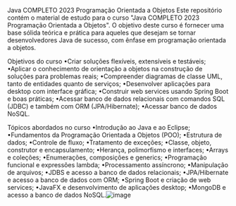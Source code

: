 Java COMPLETO 2023 Programação Orientada a Objetos
Este repositório contém o material de estudo para o curso "Java COMPLETO 2023 Programação Orientada a Objetos". O objetivo deste curso é fornecer uma base sólida teórica e prática para aqueles que desejam se tornar desenvolvedores Java de sucesso, com ênfase em programação orientada a objetos.


Objetivos do curso
•Criar soluções flexíveis, extensíveis e testáveis;
•Aplicar o conhecimento de orientação a objetos na construção de soluções para problemas reais;
•Compreender diagramas de classe UML, tanto de entidades quanto de serviços;
•Desenvolver aplicações para desktop com interface gráfica;
•Construir web services usando Spring Boot e boas práticas;
•Acessar banco de dados relacionais com comandos SQL (JDBC) e também com ORM (JPA/Hibernate);
•Acessar banco de dados NoSQL.


Tópicos abordados no curso
•Introdução ao Java e ao Eclipse;
•Fundamentos da Programação Orientada a Objetos (POO);
•Estrutura de dados;
•Controle de fluxo;
•Tratamento de exceções;
•Classe, objeto, construtor e encapsulamento;
•Herança, polimorfismo e interfaces;
•Arrays e coleções;
•Enumerações, composições e generics;
•Programação funcional e expressões lambda;
•Processamento assíncrono;
•Manipulação de arquivos;
•JDBS e acesso a banco de dados relacionais;
•JPA/Hibernate e acesso a banco de dados com ORM;
•Spring Boot e criação de web services;
•JavaFX e desenvolvimento de aplicações desktop;
•MongoDB e acesso a banco de dados NoSQL.![image](https://user-images.githubusercontent.com/100710995/227726581-58fd3689-c3c9-4b4b-ba24-66cc1a42f0a6.png)

 
